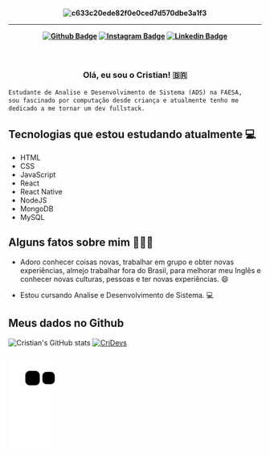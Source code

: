 
<h4 align="center">
 
![c633c20ede82f0e0ced7d570dbe3a1f3](https://user-images.githubusercontent.com/70382532/138322189-2db8df52-9dcb-40a0-88a8-c365466bd33d.gif)

<hr>

[![Github Badge](https://img.shields.io/badge/-Facebook-blue?style=for-the-badge&logo=Facebook&logoColor=white&link=https://github.com/CriDevs)](https://www.facebook.com/cri.dwayne/)
[![Instagram Badge](https://img.shields.io/badge/-instagram-red?style=for-the-badge&logo=instagram&logoColor=white&link=https://github.com/CriDevs)](https://www.instagram.com/cri.dantonio/)
[![Linkedin Badge](https://img.shields.io/badge/-Linkedin-blue?style=for-the-badge&logo=Linkedin&logoColor=white&link=https://github.com/CriDevs)](https://www.linkedin.com/in/cristian-d-antonio-b31932206/)

</h4>

<h3 align="center">  <br>

Olá, eu sou o Cristian! 🇧🇷
<br>

</h3>

```
Estudante de Analise e Desenvolvimento de Sistema (ADS) na FAESA, 
sou fascinado por computação desde criança e atualmente tenho me dedicado a me tornar um dev fullstack.
```
## Tecnologias que estou estudando atualmente 💻

  - HTML
  - CSS
  - JavaScript
  - React
  - React Native
  - NodeJS
  - MongoDB
  - MySQL

## Alguns fatos sobre mim 👨🏻‍💻

- Adoro conhecer coisas novas, trabalhar em grupo e obter novas experiências, almejo trabalhar fora do Brasil, para melhorar meu Inglês e conhecer novas culturas, pessoas e ter novas experiências. 😄

- Estou cursando Analise e Desenvolvimento de Sistema. 💻


## Meus dados no Github

<!-- <span style="height ">
![Anurag's GitHub stats](https://github-readme-stats.vercel.app/api?username=arthurspk&show_icons=true&theme=tokyonight)
</span> -->

![Cristian's GitHub stats](https://github-readme-stats.vercel.app/api?username=CriDevs&show_icons=true&theme=tokyonight)
[![CriDevs](https://github-readme-stats.vercel.app/api/top-langs/?username=CriDevs&hide=html&layout=compact=true&theme=tokyonight)](https://github.com/CriDevs/)
<!-- ![Top Langs](https://github-readme-stats.vercel.app/api/top-langs/?username=arthurspk&layout=compact&theme=tokyonight) -->
![Snake animation](https://github.com/rafaballerini/rafaballerini/blob/output/github-contribution-grid-snake.svg)
